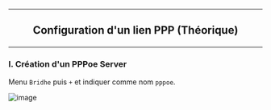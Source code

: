 ------------------------------------------------------------------------------------------------------------------------------------------------------------------------------------------------------
## <p align='center'> Configuration d'un lien PPP (Théorique) </p>
------------------------------------------------------------------------------------------------------------------------------------------------------------------------------------------------------
### I. Création d'un PPPoe Server
Menu `Bridhe` puis `+` et indiquer comme nom `pppoe`.

![image](https://github.com/user-attachments/assets/31dad8af-b358-4d5c-b45a-479801747716)
